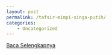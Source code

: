 ```yaml
---
layout: post
permalink: /tafsir-mimpi-singa-putih/
categories:
    - Uncategorized
---
```


[Baca Selengkapnya](/08)